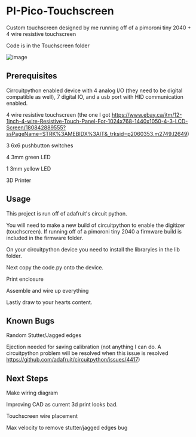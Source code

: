 
# PI-Pico-Touchscreen


Custom touchscreen designed by me running off of a pimoroni tiny 2040 + 4 wire resistive touchscreen

Code is in the Touchscreen folder

![image](https://user-images.githubusercontent.com/36164850/111360370-09d88080-8663-11eb-9af8-aa87849c462b.png)


## Prerequisites

Cirrcuitpython enabled device with 4 analog I/O (they need to be digital compatible as well), 7 digital IO, and a usb port with HID communication enabled.

4 wire resistive touchscreen (the one I got https://www.ebay.ca/itm/12-1inch-4-wire-Resistive-Touch-Panel-For-1024x768-1440x1050-4-3-LCD-Screen/180842889555?ssPageName=STRK%3AMEBIDX%3AIT&_trksid=p2060353.m2749.l2649)

3 6x6 pushbutton switches

4 3mm green LED

1 3mm yellow LED

3D Printer

## Usage

This project is run off of adafruit's circuit python. 

You will need to make a new build of circuitpython to enable the digitizer (touchscreen). If running off of a pimoroni tiny 2040 a firmware build is included in the firmware folder.

On your circuitpython device you need to install the libraryies in the lib folder. 

Next copy the code.py onto the device.

Print enclosure

Assemble and wire up everything

Lastly draw to your hearts content.

## Known Bugs

Random Stutter/Jagged edges

Ejection needed for saving calibration (not anything I can do. A circuitpython problem will be resolved when this issue is resolved https://github.com/adafruit/circuitpython/issues/4417)

## Next Steps

Make wiring diagram

Improving CAD as current 3d print looks bad.

Touchscreen wire placement

Max velocity to remove stutter/jagged edges bug
